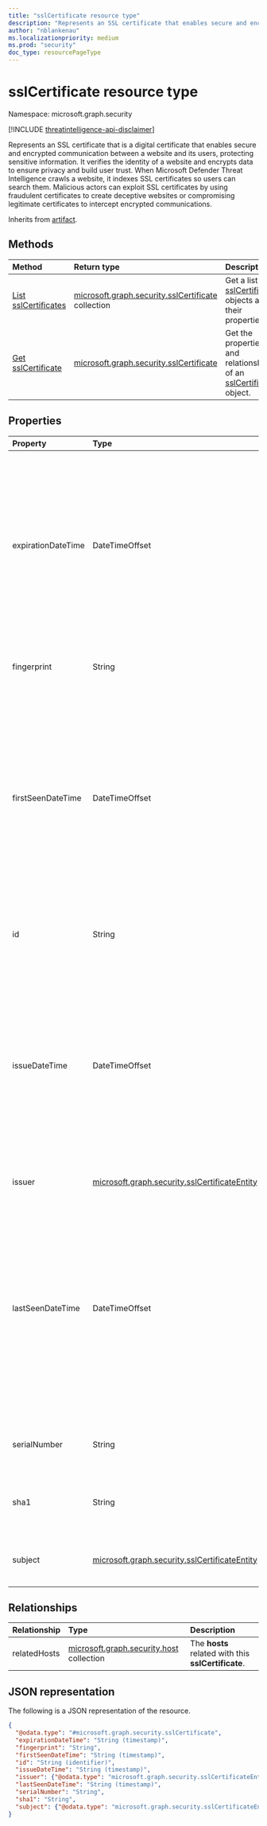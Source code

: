 ```yaml
---
title: "sslCertificate resource type"
description: "Represents an SSL certificate that enables secure and encrypted communication, verifying website identity and protecting sensitive information to build user trust."
author: "nblankenau"
ms.localizationpriority: medium
ms.prod: "security"
doc_type: resourcePageType
---
```


# sslCertificate resource type

Namespace: microsoft.graph.security

[!INCLUDE [threatintelligence-api-disclaimer](../../includes/threatintelligence-api-disclaimer.md)]

Represents an SSL certificate that is a digital certificate that enables secure and encrypted communication between a website and its users, protecting sensitive information. It verifies the identity of a website and encrypts data to ensure privacy and build user trust. When Microsoft Defender Threat Intelligence crawls a website, it indexes SSL certificates so users can search them. Malicious actors can exploit SSL certificates by using fraudulent certificates to create deceptive websites or compromising legitimate certificates to intercept encrypted communications.

Inherits from [artifact](../resources/security-artifact.md).

## Methods

|Method|Return type|Description|
|:---|:---|:---|
|[List sslCertificates](../api/security-threatintelligence-list-sslcertificates.md)|[microsoft.graph.security.sslCertificate](../resources/security-sslcertificate.md) collection|Get a list of [sslCertificate](../resources/security-sslcertificate.md) objects and their properties.|
|[Get sslCertificate](../api/security-sslcertificate-get.md)|[microsoft.graph.security.sslCertificate](../resources/security-sslcertificate.md)|Get the properties and relationships of an [sslCertificate](../resources/security-sslcertificate.md) object.|

## Properties

|Property|Type|Description|
|:---|:---|:---|
|expirationDateTime|DateTimeOffset|The date and time when a certificate expires. The timestamp type represents date and time information using ISO 8601 format and is always in UTC. For example, midnight UTC on Jan 1, 2014 is `2014-01-01T00:00:00Z`.|
|fingerprint|String|A hash of the certificate calculated on the data and signature.|
|firstSeenDateTime|DateTimeOffset|The first date and time when this **sslCertificate** was observed. The timestamp type represents date and time information using ISO 8601 format and is always in UTC. For example, midnight UTC on Jan 1, 2014 is `2014-01-01T00:00:00Z`.|
|id|String| The system-generated ID for this **sslCertificate**. Inherited from [artifact](../resources/security-artifact.md).|
|issueDateTime|DateTimeOffset|The date and time when a certificate was issued. The timestamp type represents date and time information using ISO 8601 format and is always in UTC. For example, midnight UTC on Jan 1, 2014 is `2014-01-01T00:00:00Z`.|
|issuer|[microsoft.graph.security.sslCertificateEntity](../resources/security-sslcertificateentity.md)|The entity that grants this certificate.|
|lastSeenDateTime|DateTimeOffset|The most recent date and time when this **sslCertificate** was observed. The timestamp type represents date and time information using ISO 8601 format and is always in UTC. For example, midnight UTC on Jan 1, 2014 is `2014-01-01T00:00:00Z`.|
|serialNumber|String|The serial number associated with an SSL certificate.|
|sha1|String|A SHA-1 hash of the certificate. **Note:** This is not the signature.|
|subject|[microsoft.graph.security.sslCertificateEntity](../resources/security-sslcertificateentity.md)|The person, site, machine, and so on, this certificate is for.|

## Relationships

|Relationship|Type|Description|
|:---|:---|:---|
|relatedHosts|[microsoft.graph.security.host](../resources/security-host.md) collection|The **hosts** related with this **sslCertificate**.|

## JSON representation

The following is a JSON representation of the resource.

<!-- {
  "blockType": "resource",
  "keyProperty": "id",
  "@odata.type": "microsoft.graph.security.sslCertificate",
  "baseType": "microsoft.graph.security.artifact",
  "openType": false
}
-->
``` json
{
  "@odata.type": "#microsoft.graph.security.sslCertificate",
  "expirationDateTime": "String (timestamp)",
  "fingerprint": "String",
  "firstSeenDateTime": "String (timestamp)",
  "id": "String (identifier)",
  "issueDateTime": "String (timestamp)",
  "issuer": {"@odata.type": "microsoft.graph.security.sslCertificateEntity"},
  "lastSeenDateTime": "String (timestamp)",
  "serialNumber": "String",
  "sha1": "String",
  "subject": {"@odata.type": "microsoft.graph.security.sslCertificateEntity"}
}
```

